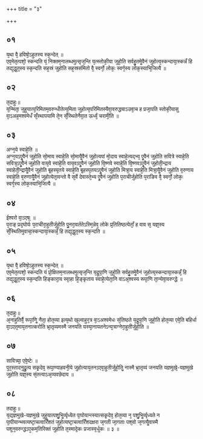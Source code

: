 +++
title = "३"

+++
## ०१
य᳘था वै᳘ हविषो᳘ऽहुतस्य स्क᳘न्देत् ॥  
एव᳘मेत᳘त्पशो᳘ स्कन्दति यं᳘ निक्तम᳘नालब्धमुत्सृज᳘न्ति य᳘त्स्तोकी᳘या जुहो᳘ति सर्वहु᳘तमेॗवैनं जुहोत्य᳘स्कन्दाया᳘स्कन्नँ हि तद्य᳘द्धुत᳘स्य स्क᳘न्दति सह᳘स्रं जुहोति सह᳘स्रसंमितो वै᳘ स्वर्गो᳘ लोकः᳘ स्वर्ग᳘स्य लोक᳘स्याभि᳘जित्यै ॥  
## ०२
त᳘दाहुः॥  
य᳘न्मिता᳘ जुहुयात्प᳘रिमितम᳘वरुन्धीतेत्य᳘मिता जुहोत्य᳘परिमितस्यैवा᳘वरुद्ध्याऽउवा᳘च ह प्रजा᳘पति स्तोकी᳘यासु वा᳘ऽअह᳘मश्वमेधँ सँ᳘स्थापयामि ते᳘न सँ᳘स्थितेनैवा᳘त ऊर्ध्वं᳘ चरामी᳘ति ॥  
## ०३
अग्न᳘ये स्वाहे᳘ति ॥  
अग्न᳘यऽएॗवैनं जुहोति सो᳘माय स्वाहे᳘ति सो᳘मायैॗवैनं जुहोत्यपां मो᳘दाय स्वाहे᳘त्यद्भ्य᳘ एॗवैनं जुहोति सवित्रे स्वाहे᳘ति सवित्र᳘ऽएॗवैनं जुहोति वाय᳘वे स्वाहे᳘ति वाय᳘वऽएॗवैनं जुहोति वि᳘ष्णवे स्वाहे᳘ति वि᳘ष्णवऽएॗवैनं जुहोती᳘न्द्राय स्वाहेती᳘न्द्रायैॗवैनं जुहोति बृ᳘हस्प᳘तये स्वाहे᳘ति बृ᳘हस्प᳘तयऽएॗवैनं जुहोति मित्रा᳘य स्वाहे᳘ति मित्रा᳘यैॗवैनं जुहोति व᳘रुणाय स्वाहे᳘ति व᳘रुणायैॗवैनं जुहोत्येता᳘वन्तो वै स᳘र्वे देवास्ते᳘भ्य एॗवैनं जुहोति प᳘राचीर्जुहोति प᳘राङिव वै᳘ स्वर्गो᳘ लोकः᳘ स्वर्ग᳘स्य लोक᳘स्याभि᳘जित्यै ॥  
## ०४
ईश्वरो वा᳘ऽएषः᳟ ॥  
प᳘राङ् प्रद᳘घोर्यः प᳘राचीरा᳘हुतीर्जुहो᳘ति पु᳘नरा᳘वर्ततेऽस्मि᳘न्नेव᳘ लोके प्र᳘तितिष्ठत्येताँ᳘ ह वाव स᳘ यज्ञ᳘स्य सँ᳘स्थितिमुवाचा᳘स्कन्दाया᳘स्कन्नँ᳘ हि तद्य᳘द्धुत᳘स्य स्क᳘न्दति ॥  
## ०५
य᳘था वै᳘ हविषो᳘ऽहुतस्य स्क᳘न्देत् ॥  
एव᳘मेत᳘त्पशो᳘ स्कन्दति यं प्रो᳘क्षितम᳘नालब्धमुत्सृज᳘न्ति य᳘द्रूपा᳘णि जुहो᳘ति सर्वहु᳘तमेॗवैनं जुहोत्य᳘स्कन्दाया᳘स्कन्नँ᳘ हि तद्य᳘द्धुत᳘स्य स्क᳘न्दति हिङ्कारा᳘य स्वा᳘हा हि᳘ङ्कृताय स्वाहे᳘त्येता᳘नि वाऽअ᳘श्वस्य रूपा᳘णि ता᳘न्येवा᳘वरुन्द्धे ॥  
## ०६
त᳘दाहुः॥  
अ᳘नाहुतिर्वै᳘ रूपा᳘णिॗ नैता᳘ होत᳘व्या इत्य᳘थो ख᳘ल्वाहुर᳘त्र वा᳘ऽअश्वमेधः सं᳘तिष्ठते य᳘द्रूपा᳘णि जुहो᳘ति होत᳘व्या एवे᳘ति बहिर्धा वा᳘ऽएत᳘माय᳘तनात्करोति भ्रा᳘तृव्यमस्मै जनयति यस्या᳘नायतनेऽन्य᳘त्राग्नेरा᳘हुतीर्जुहो᳘ति ॥  
## ०७
सावित्र्या᳘ एवे᳘ष्टेः ॥  
पुर᳘स्तादनुद्रु᳘त्य सकृ᳘देव᳘ रूपा᳘ण्याहवनी᳘ये जुहोत्याय᳘तनऽएवा᳘हुतीर्जुहो᳘तिॗ नास्मै भ्रा᳘तृव्यं जनयति यज्ञमुखे᳘-यज्ञमुखे जुहोति यज्ञ᳘स्य सं᳘तत्याऽअ᳘व्यवछेदाय ॥  
## ०८
तदाहुः॥  
य᳘द्यज्ञमुखे-यज्ञमुखे जुहुयात्पशु᳘भिॗर्व्यृध्येत पा᳘पोयान्त्स्यात्सकृ᳘देव᳘ होत᳘व्या न᳘ पशु᳘भिॗर्व्यृध्यते न पा᳘पीयान्भवत्यष्टा᳘चत्वारिँशतं जुहोत्यष्टा᳘चत्वारिँशदक्षरा ज᳘गती जा᳘गताः पश᳘वो ज᳘गत्यैॗवास्मै पशून᳘वरुन्द्धऽए᳘कम᳘तिरिक्तं जुहोति त᳘स्मादे᳘कः प्रजास्व᳘र्धुकः ॥ ३ ॥  
